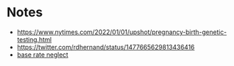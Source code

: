 # Notes

- https://www.nytimes.com/2022/01/01/upshot/pregnancy-birth-genetic-testing.html
- https://twitter.com/rdhernand/status/1477665629813436416
- [base rate neglect](https://twitter.com/sTeamTraen/status/1462169587588505604?t=P8_mzOS9S84K_QY_dnOZmg&s=09)